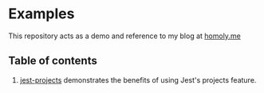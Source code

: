 # Examples

This repository acts as a demo and reference to my blog at [homoly.me](https://homoly.me)

## Table of contents

1. [jest-projects](jest-projects/readme.md) demonstrates the benefits of using Jest's projects feature.